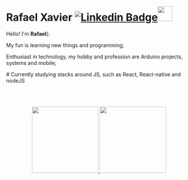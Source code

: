 


# Rafael Xavier [![Linkedin Badge](https://img.shields.io/badge/Linkedin-009?style=for-the-badge&logo=linkedin&logoColor=white)](https://www.linkedin.com/in/rafael-xavier-b263a5a0/)<img src="https://encrypted-tbn0.gstatic.com/images?q=tbn:ANd9GcRP8r24EKLamsTz4CUJCqH3lvxSTNvkyjU5Sg&usqp=CAU" width="40px">

<div>
<p>Hello! I'm <strong>Rafael</strong>(: </p>
<p>My fun is learning new things and programming;</p>
<p>Enthusiast in technology, my hobby and profession are Arduino projects, systems and mobile;</p>
# Currently studying stacks around JS, such as React, React-native and nodeJS
</div>

<br><br>

<div align="center" >
  <a href="https://github.com/rafaxavier">
  <img height="180em" src="https://github-readme-stats.vercel.app/api?username=rafaxavier&show_icons=true&theme=dracula&include_all_commits=true&count_private=true"/>
  <img height="180em" src="https://github-readme-stats.vercel.app/api/top-langs/?username=rafaxavier&layout=compact&langs_count=7&theme=dracula"/>
</div>
